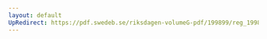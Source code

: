 ```yaml
---
layout: default
UpRedirect: https://pdf.swedeb.se/riksdagen-volumeG-pdf/199899/reg_199899/reg_199899_0189.pdf
---
```

